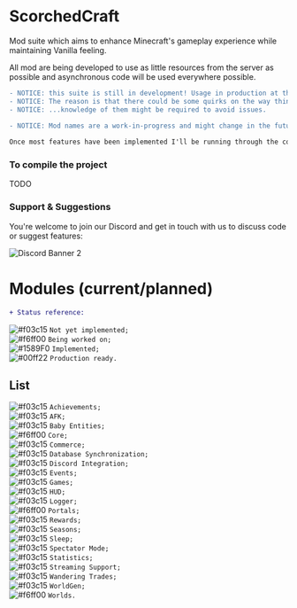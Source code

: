# ScorchedCraft
Mod suite which aims to enhance Minecraft's gameplay experience while maintaining Vanilla feeling.

All mod are being developed to use as little resources from the server as possible and asynchronous code will be used everywhere possible.

```diff
- NOTICE: this suite is still in development! Usage in production at this moment is NOT recommended.
- NOTICE: The reason is that there could be some quirks on the way things run and...
- NOTICE: ...knowledge of them might be required to avoid issues.

- NOTICE: Mod names are a work-in-progress and might change in the future.
  
Once most features have been implemented I'll be running through the code to do a refactor for production usage.
```

### To compile the project
TODO

### Support & Suggestions
You're welcome to join our Discord and get in touch with us to discuss code or suggest features:

![Discord Banner 2](https://discordapp.com/api/guilds/522412807904428033/widget.png?style=banner2)


# Modules (current/planned)

```diff
+ Status reference:
```

![#f03c15](https://via.placeholder.com/15/f03c15/000000?text=+) `Not yet implemented;`  
![#f6ff00](https://via.placeholder.com/15/f6ff00/000000?text=+) `Being worked on;`  
![#1589F0](https://via.placeholder.com/15/1589F0/000000?text=+) `Implemented;`  
![#00ff22](https://via.placeholder.com/15/00ff22/000000?text=+) `Production ready.`

## List

![#f03c15](https://via.placeholder.com/15/f03c15/000000?text=+) `Achievements;`  
![#f03c15](https://via.placeholder.com/15/f03c15/000000?text=+) `AFK;`  
![#f03c15](https://via.placeholder.com/15/f03c15/000000?text=+) `Baby Entities;`  
![#f6ff00](https://via.placeholder.com/15/f6ff00/000000?text=+) `Core;`  
![#f03c15](https://via.placeholder.com/15/f03c15/000000?text=+) `Commerce;`  
![#f03c15](https://via.placeholder.com/15/f03c15/000000?text=+) `Database Synchronization;`  
![#f03c15](https://via.placeholder.com/15/f03c15/000000?text=+) `Discord Integration;`  
![#f03c15](https://via.placeholder.com/15/f03c15/000000?text=+) `Events;`  
![#f03c15](https://via.placeholder.com/15/f03c15/000000?text=+) `Games;`  
![#f03c15](https://via.placeholder.com/15/f03c15/000000?text=+) `HUD;`  
![#f03c15](https://via.placeholder.com/15/f03c15/000000?text=+) `Logger;`  
![#f6ff00](https://via.placeholder.com/15/f6ff00/000000?text=+) `Portals;`  
![#f03c15](https://via.placeholder.com/15/f03c15/000000?text=+) `Rewards;`  
![#f03c15](https://via.placeholder.com/15/f03c15/000000?text=+) `Seasons;`  
![#f03c15](https://via.placeholder.com/15/f03c15/000000?text=+) `Sleep;`  
![#f03c15](https://via.placeholder.com/15/f03c15/000000?text=+) `Spectator Mode;`  
![#f03c15](https://via.placeholder.com/15/f03c15/000000?text=+) `Statistics;`  
![#f03c15](https://via.placeholder.com/15/f03c15/000000?text=+) `Streaming Support;`  
![#f03c15](https://via.placeholder.com/15/f03c15/000000?text=+) `Wandering Trades;`  
![#f03c15](https://via.placeholder.com/15/f03c15/000000?text=+) `WorldGen;`  
![#f6ff00](https://via.placeholder.com/15/f6ff00/000000?text=+) `Worlds.`  
